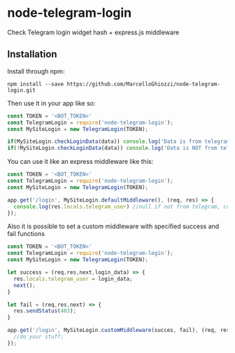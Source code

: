 # node-telegram-login
Check Telegram login widget hash + express.js middleware

## Installation

Install through npm:
```
npm install --save https://github.com/MarcelloGhiozzi/node-telegram-login.git
```

Then use it in your app like so:

```javascript
const TOKEN = '<BOT_TOKEN>'
const TelegramLogin = require('node-telegram-login');
const MySiteLogin = new TelegramLogin(TOKEN);

if(MySiteLogin.checkLoginData(data)) console.log('Data is from telegram! ;)');
if(!MySiteLogin.checkLoginData(data)) console.log('Data is NOT from telegram :(')
```

You can use it like an express middleware like this:

```javascript
const TOKEN = '<BOT_TOKEN>'
const TelegramLogin = require('node-telegram-login');
const MySiteLogin = new TelegramLogin(TOKEN);

app.get('/login', MySiteLogin.defaultMiddleware(), (req, res) => {
  console.log(res.locals.telegram_user) //null if not from telegram, contains login data otherwise;
});

```

Also it is possible to set a custom middleware with specified success and fail functions

```javascript
const TOKEN = '<BOT_TOKEN>'
const TelegramLogin = require('node-telegram-login');
const MySiteLogin = new TelegramLogin(TOKEN);

let success = (req,res,next,login_data) => {
  res.locals.telegram_user = login_data;
  next();
}

let fail = (req,res,next) => {
  res.sendStatus(403);
}

app.get('/login', MySiteLogin.customMiddleware(succes, fail), (req, res) => {
  //do your stuff;
});

```
